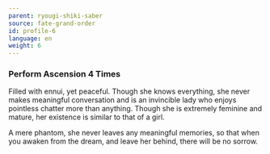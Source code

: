 ```yaml
---
parent: ryougi-shiki-saber
source: fate-grand-order
id: profile-6
language: en
weight: 6
---
```


### Perform Ascension 4 Times

Filled with ennui, yet peaceful.
Though she knows everything, she never makes meaningful conversation and is an invincible lady who enjoys pointless chatter more than anything.
Though she is extremely feminine and mature, her existence is similar to that of a girl.

A mere phantom, she never leaves any meaningful memories, so that when you awaken from the dream, and leave her behind, there will be no sorrow.
